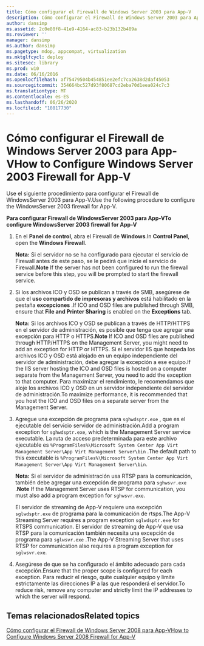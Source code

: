 ```yaml
---
title: Cómo configurar el Firewall de Windows Server 2003 para App-V
description: Cómo configurar el Firewall de Windows Server 2003 para App-V
author: dansimp
ms.assetid: 2c0e80f8-41e9-4164-ac83-b23b132b489a
ms.reviewer: ''
manager: dansimp
ms.author: dansimp
ms.pagetype: mdop, appcompat, virtualization
ms.mktglfcycl: deploy
ms.sitesec: library
ms.prod: w10
ms.date: 06/16/2016
ms.openlocfilehash: af75479504b454851ee2efc7ca2638d2daf45053
ms.sourcegitcommit: 354664bc527d93f80687cd2eba70d1eea024c7c3
ms.translationtype: MT
ms.contentlocale: es-ES
ms.lasthandoff: 06/26/2020
ms.locfileid: "10817730"
---
```

# <span data-ttu-id="5399e-103">Cómo configurar el Firewall de Windows Server 2003 para App-V</span><span class="sxs-lookup"><span data-stu-id="5399e-103">How to Configure Windows Server 2003 Firewall for App-V</span></span>


<span data-ttu-id="5399e-104">Use el siguiente procedimiento para configurar el Firewall de WindowsServer 2003 para App-V.</span><span class="sxs-lookup"><span data-stu-id="5399e-104">Use the following procedure to configure the WindowsServer 2003 firewall for App-V.</span></span>

**<span data-ttu-id="5399e-105">Para configurar Firewall de WindowsServer 2003 para App-V</span><span class="sxs-lookup"><span data-stu-id="5399e-105">To configure WindowsServer 2003 firewall for App-V</span></span>**

1.  <span data-ttu-id="5399e-106">En el **Panel de control**, abra el Firewall de **Windows**.</span><span class="sxs-lookup"><span data-stu-id="5399e-106">In **Control Panel**, open the **Windows Firewall**.</span></span>

    <span data-ttu-id="5399e-107">**Nota:**  Si el servidor no se ha configurado para ejecutar el servicio de Firewall antes de este paso, se le pedirá que inicie el servicio de Firewall.</span><span class="sxs-lookup"><span data-stu-id="5399e-107">**Note** If the server has not been configured to run the firewall service before this step, you will be prompted to start the firewall service.</span></span>

     

2.  <span data-ttu-id="5399e-108">Si los archivos ICO y OSD se publican a través de SMB, asegúrese de que el **uso compartido de impresoras y archivos** está habilitado en la pestaña **excepciones** .</span><span class="sxs-lookup"><span data-stu-id="5399e-108">If ICO and OSD files are published through SMB, ensure that **File and Printer Sharing** is enabled on the **Exceptions** tab.</span></span>

    <span data-ttu-id="5399e-109">**Nota:**  Si los archivos ICO y OSD se publican a través de HTTP/HTTPS en el servidor de administración, es posible que tenga que agregar una excepción para HTTP o HTTPS.</span><span class="sxs-lookup"><span data-stu-id="5399e-109">**Note** If ICO and OSD files are published through HTTP/HTTPS on the Management Server, you might need to add an exception for HTTP or HTTPS.</span></span> <span data-ttu-id="5399e-110">Si el servidor IIS que hospeda los archivos ICO y OSD está alojado en un equipo independiente del servidor de administración, debe agregar la excepción a ese equipo.</span><span class="sxs-lookup"><span data-stu-id="5399e-110">If the IIS server hosting the ICO and OSD files is hosted on a computer separate from the Management Server, you need to add the exception to that computer.</span></span> <span data-ttu-id="5399e-111">Para maximizar el rendimiento, le recomendamos que aloje los archivos ICO y OSD en un servidor independiente del servidor de administración.</span><span class="sxs-lookup"><span data-stu-id="5399e-111">To maximize performance, it is recommended that you host the ICO and OSD files on a separate server from the Management Server.</span></span>

     

3.  <span data-ttu-id="5399e-112">Agregue una excepción de programa para `sghwdsptr.exe` , que es el ejecutable del servicio servidor de administración.</span><span class="sxs-lookup"><span data-stu-id="5399e-112">Add a program exception for `sghwdsptr.exe`, which is the Management Server service executable.</span></span> <span data-ttu-id="5399e-113">La ruta de acceso predeterminada para este archivo ejecutable es `%ProgramFiles%\Microsoft System Center App Virt Management Server\App Virt Management Server\bin` .</span><span class="sxs-lookup"><span data-stu-id="5399e-113">The default path to this executable is `%ProgramFiles%\Microsoft System Center App Virt Management Server\App Virt Management Server\bin`.</span></span>

    <span data-ttu-id="5399e-114">**Nota:**  Si el servidor de administración usa RTSP para la comunicación, también debe agregar una excepción de programa para `sghwsvr.exe` .</span><span class="sxs-lookup"><span data-stu-id="5399e-114">**Note** If the Management Server uses RTSP for communication, you must also add a program exception for `sghwsvr.exe`.</span></span>

    <span data-ttu-id="5399e-115">El servidor de streaming de App-V requiere una excepción `sglwdsptr.exe` de programa para la comunicación de rtsps.</span><span class="sxs-lookup"><span data-stu-id="5399e-115">The App-V Streaming Server requires a program exception `sglwdsptr.exe` for RTSPS communication.</span></span> <span data-ttu-id="5399e-116">El servidor de streaming de App-V que usa RTSP para la comunicación también necesita una excepción de programa para `sglwsvr.exe` .</span><span class="sxs-lookup"><span data-stu-id="5399e-116">The App-V Streaming Server that uses RTSP for communication also requires a program exception for `sglwsvr.exe`.</span></span>

     

4.  <span data-ttu-id="5399e-117">Asegúrese de que se ha configurado el ámbito adecuado para cada excepción.</span><span class="sxs-lookup"><span data-stu-id="5399e-117">Ensure that the proper scope is configured for each exception.</span></span> <span data-ttu-id="5399e-118">Para reducir el riesgo, quite cualquier equipo y limite estrictamente las direcciones IP a las que responderá el servidor.</span><span class="sxs-lookup"><span data-stu-id="5399e-118">To reduce risk, remove any computer and strictly limit the IP addresses to which the server will respond.</span></span>

## <span data-ttu-id="5399e-119">Temas relacionados</span><span class="sxs-lookup"><span data-stu-id="5399e-119">Related topics</span></span>


[<span data-ttu-id="5399e-120">Cómo configurar el Firewall de Windows Server 2008 para App-V</span><span class="sxs-lookup"><span data-stu-id="5399e-120">How to Configure Windows Server 2008 Firewall for App-V</span></span>](how-to-configure-windows-server-2008-firewall-for-app-v.md)

 

 





